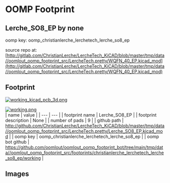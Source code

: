 # OOMP Footprint  
## Lerche_SO8_EP  by none  
  
oomp key: oomp_christianlerche_lerchetech_lerche_so8_ep  
  
source repo at: [http://gitlab.com/ChristianLerche/LercheTech_KiCAD/blob/master/tmp/data//oomlout_oomp_footprint_src/LercheTech.pretty/WQFN_40_EP.kicad_mod](http://gitlab.com/ChristianLerche/LercheTech_KiCAD/blob/master/tmp/data//oomlout_oomp_footprint_src/LercheTech.pretty/WQFN_40_EP.kicad_mod)  
## Footprint  
  
[![working_kicad_pcb_3d.png](working_kicad_pcb_3d_600.png)](working_kicad_pcb_3d.png)  
  
[![working.png](working_600.png)](working.png)  
| name | value | 
| --- | --- | 
| footprint name | Lerche_SO8_EP | 
| footprint description | None | 
| number of pads | 9 | 
| github path | http://github.com/ChristianLerche/LercheTech_KiCAD/blob/master/tmp/data//oomlout_oomp_footprint_src/LercheTech.pretty/Lerche_SO8_EP.kicad_mod | 
| oomp key | oomp_christianlerche_lerchetech_lerche_so8_ep | 
| oomp bot github | https://github.com/oomlout/oomlout_oomp_footprint_bot/tree/main/tmp/data//oomlout_oomp_footprint_src/footprints/christianlerche_lerchetech_lerche_so8_ep/working | 
## Images  
